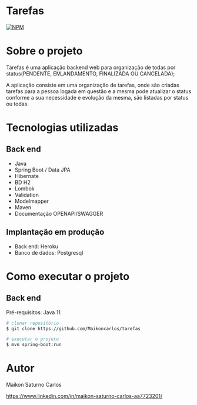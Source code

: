 # Tarefas 
[![NPM](https://img.shields.io/npm/l/react)](https://github.com/Maikoncarlos/tarefas/blob/mestre/LICENSE) 

# Sobre o projeto

Tarefas é uma aplicação backend web para organização de todas por status(PENDENTE, EM_ANDAMENTO, FINALIZADA OU CANCELADA);

A aplicação consiste em uma organização de tarefas, onde são criadas tarefas para a pessoa logada em questão e a mesma pode atualizar o status conforme a sua necessidade e evolução da mesma, são listadas por status ou todas.

# Tecnologias utilizadas
## Back end
- Java
- Spring Boot / Data JPA
- Hibernate
- BD H2
- Lombok
- Validation
- Modelmapper
- Maven
- Documentação OPENAPI/SWAGGER

## Implantação em produção
- Back end: Heroku
- Banco de dados: Postgresql

# Como executar o projeto
## Back end
Pré-requisitos: Java 11

```bash
# clonar repositório
$ git clone https://github.com/Maikoncarlos/tarefas

# executar o projeto
$ mvn spring-boot:run
```

# Autor

Maikon Saturno Carlos

https://www.linkedin.com/in/maikon-saturno-carlos-aa7723201/

